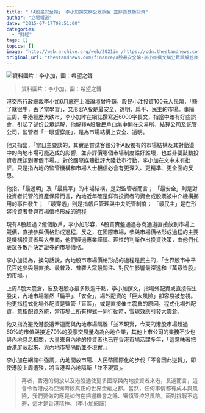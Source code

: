 ```yaml
---
title: "「A股最安全論」 李小加撰文稱公眾誤解 並非要鼓動投資"
author: "立場報道"
date: "2015-07-17T08:51:00"
categories:
  - "財經"
tags: []
topics: []
image: "http://web.archive.org/web/2021im_/https://cdn.thestandnews.com/media/photos/cache/20110811-HKEX28129_rvvo9_1200x0.png"
original_url: "thestandnews.com/finance/a股最安全論-李小加撰文稱公眾誤解並非要鼓動投資"
---
```

![資料圖片：李小加，圖：希望之聲](http://web.archive.org/web/2021im_/https://cdn.thestandnews.com/media/photos/cache/20110811-HKEX28129_rvvo9_1200x0.png)

> 資料圖片：李小加，圖：希望之聲

港交所行政總裁李小加6月底在上海論壇曾呼籲，股民小注投資100元人民幣，「賺了就很牛，丟了當學習」，又形容A股是最安全、透明、扁平、民主的市場。事隔三周，中港經歷大跌市，李小加昨在網誌撰寫近6000字長文，指當中確有好些誤會，引起了部份公眾誤解，他解釋A股股民戶口集中開在交易所、結算公司及託管公司，監管者「一眼望穿底」，是為市場結構上安全、透明。

他又指出，「當日主要談的，其實是嘗試客觀分析A股獨有的市場結構及其對動盪中的內地市場可能造成的影響，並非評價哪個市場制度誰好誰壞，也並非要鼓動投資者應該到哪個市場。」對於國際媒體批評大陸救市行動，李小加在文中未有批評，只是指內地的監管機構和市場人士相信必會有更深入、更精準、更全面的反思。

他指，「最透明」及「最扁平」的市場結構，是對監管者而言； 「最安全」則是對投資者託管的資產保障而言，內地近年確是鮮有投資者的資金或股票被中介機構挪用的事件發生； 「最穿透」則是指帳戶管理與中央託管制度； 「最民主」是在形容投資者參與市場價格形成的過程

現有A股超過 2億個散戶，李小加形容，A股買賣盤通過券商通道直接放到市場上競價，直接參與價格形成過程，反之，在國際市場，參與市場價格形成過程的主要是機構投資者與大券商，他們經過專業謹慎、理性的判斷作出投資決策，由他們代表眾多散戶決定證券的市場價格。

李小加認為，換句話說，內地股市市場價格形成的過程是民主的，「世界股市中平民百姓參與最直接、最普及、普羅大眾最關注、對民生影響最深遠和『萬眾皆股』的市場。」

上周A股大震倉，波及港股亦最多跌逾千點，李小加撰文，指場外配資或直接催生股災，內地市場雖然「扁平」、「安全」，場外配資的「巨大風險」卻容易被忽視。他更指程式化場外配資是監管「盲區」，或是直接催生震倉的原因。程式化場外配資，意指配資系統，當市場上所有程式一同行動時，雪球效應引發大震倉。

他又指為避免港股遭牽連而與內地市場隔離「並不現實，今天的港股市場超過60%的市值與接近70%的股票交易量均為內地企業，其他上市公司的業務不少也與內地息息相關，大量來自內地的投資者也已在香港市場活躍多年，「這意味著把香港屏蔽起來、與內地市場隔斷並不現實。」

李小加在網誌中強調，內地開放市場、人民幣國際化的步伐「不會因此逆轉」，即使港股上周遭殃，將香港與內地隔斷「並不現實」。

> 再者，香港的開放以及港股通使更多國際與內地投資者來港，長遠而言，這會令香港成為亞洲時段真正的世界金融之都。當然，任何事情都有成本與風險，我們要做的應是如何在把握機會之餘、審慎管控好風險。面對挑戰不逃避，這才是香港精神。（李小加網誌）